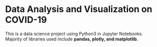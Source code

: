 # Data Analysis and Visualization on COVID-19
This is a data science project using Python3 in Jupyter Notebooks. <br />
Majority of libraries used include **pandas, plotly, and matplotlib.** 

